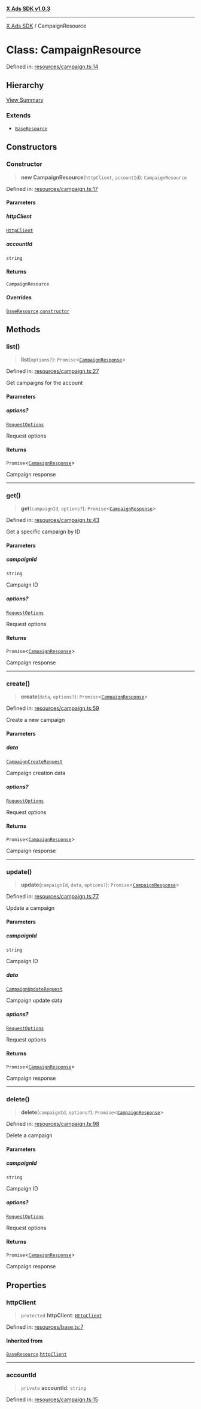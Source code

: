 [**X Ads SDK v1.0.3**](../README.md)

***

[X Ads SDK](../globals.md) / CampaignResource

# Class: CampaignResource

Defined in: [resources/campaign.ts:14](https://github.com/kage1020/x-ads-sdk/blob/main/src/resources/campaign.ts#L14)

## Hierarchy

[View Summary](../hierarchy.md)

### Extends

- [`BaseResource`](BaseResource.md)

## Constructors

### Constructor

> **new CampaignResource**(`httpClient`, `accountId`): `CampaignResource`

Defined in: [resources/campaign.ts:17](https://github.com/kage1020/x-ads-sdk/blob/main/src/resources/campaign.ts#L17)

#### Parameters

##### httpClient

[`HttpClient`](HttpClient.md)

##### accountId

`string`

#### Returns

`CampaignResource`

#### Overrides

[`BaseResource`](BaseResource.md).[`constructor`](BaseResource.md#constructor)

## Methods

### list()

> **list**(`options?`): `Promise`\<[`CampaignResponse`](../interfaces/CampaignResponse.md)\>

Defined in: [resources/campaign.ts:27](https://github.com/kage1020/x-ads-sdk/blob/main/src/resources/campaign.ts#L27)

Get campaigns for the account

#### Parameters

##### options?

[`RequestOptions`](../interfaces/RequestOptions.md)

Request options

#### Returns

`Promise`\<[`CampaignResponse`](../interfaces/CampaignResponse.md)\>

Campaign response

***

### get()

> **get**(`campaignId`, `options?`): `Promise`\<[`CampaignResponse`](../interfaces/CampaignResponse.md)\>

Defined in: [resources/campaign.ts:43](https://github.com/kage1020/x-ads-sdk/blob/main/src/resources/campaign.ts#L43)

Get a specific campaign by ID

#### Parameters

##### campaignId

`string`

Campaign ID

##### options?

[`RequestOptions`](../interfaces/RequestOptions.md)

Request options

#### Returns

`Promise`\<[`CampaignResponse`](../interfaces/CampaignResponse.md)\>

Campaign response

***

### create()

> **create**(`data`, `options?`): `Promise`\<[`CampaignResponse`](../interfaces/CampaignResponse.md)\>

Defined in: [resources/campaign.ts:59](https://github.com/kage1020/x-ads-sdk/blob/main/src/resources/campaign.ts#L59)

Create a new campaign

#### Parameters

##### data

[`CampaignCreateRequest`](../interfaces/CampaignCreateRequest.md)

Campaign creation data

##### options?

[`RequestOptions`](../interfaces/RequestOptions.md)

Request options

#### Returns

`Promise`\<[`CampaignResponse`](../interfaces/CampaignResponse.md)\>

Campaign response

***

### update()

> **update**(`campaignId`, `data`, `options?`): `Promise`\<[`CampaignResponse`](../interfaces/CampaignResponse.md)\>

Defined in: [resources/campaign.ts:77](https://github.com/kage1020/x-ads-sdk/blob/main/src/resources/campaign.ts#L77)

Update a campaign

#### Parameters

##### campaignId

`string`

Campaign ID

##### data

[`CampaignUpdateRequest`](../interfaces/CampaignUpdateRequest.md)

Campaign update data

##### options?

[`RequestOptions`](../interfaces/RequestOptions.md)

Request options

#### Returns

`Promise`\<[`CampaignResponse`](../interfaces/CampaignResponse.md)\>

Campaign response

***

### delete()

> **delete**(`campaignId`, `options?`): `Promise`\<[`CampaignResponse`](../interfaces/CampaignResponse.md)\>

Defined in: [resources/campaign.ts:98](https://github.com/kage1020/x-ads-sdk/blob/main/src/resources/campaign.ts#L98)

Delete a campaign

#### Parameters

##### campaignId

`string`

Campaign ID

##### options?

[`RequestOptions`](../interfaces/RequestOptions.md)

Request options

#### Returns

`Promise`\<[`CampaignResponse`](../interfaces/CampaignResponse.md)\>

Campaign response

## Properties

### httpClient

> `protected` **httpClient**: [`HttpClient`](HttpClient.md)

Defined in: [resources/base.ts:7](https://github.com/kage1020/x-ads-sdk/blob/main/src/resources/base.ts#L7)

#### Inherited from

[`BaseResource`](BaseResource.md).[`httpClient`](BaseResource.md#httpclient)

***

### accountId

> `private` **accountId**: `string`

Defined in: [resources/campaign.ts:15](https://github.com/kage1020/x-ads-sdk/blob/main/src/resources/campaign.ts#L15)
